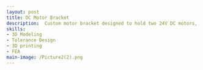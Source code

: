 ```yaml
---
layout: post
title: DC Motor Bracket
description:  Custom motor bracket designed to hold two 24V DC motors, two gears to connect them and a custom locking collar to attach one of the motor shafts to the 0.5" arm shaft.
skills: 
- 3D Modeling
- Tolerance Design
- 3D printing
- FEA
main-image: /Picture2(2).png
---
```

